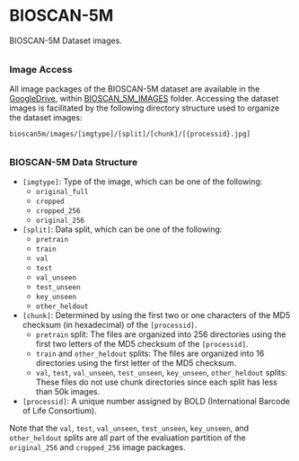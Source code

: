 # BIOSCAN-5M

BIOSCAN-5M Dataset images. 

###### <h3> Image Access
All image packages of the BIOSCAN-5M dataset are available in the [GoogleDrive](https://drive.google.com/drive/u/1/folders/1Jc57eKkeiYrnUBc9WlIp-ZS_L1bVlT-0),
within [BIOSCAN_5M_IMAGES](https://drive.google.com/drive/u/1/folders/1tZ5V_qWSPdDwD90oLz_Uqykp1AoBzLVM) folder.
Accessing the dataset images is facilitated by the following directory structure used to organize the dataset images:

```plaintext
bioscan5m/images/[imgtype]/[split]/[chunk]/[{processid}.jpg]
```



###### <h3> BIOSCAN-5M Data Structure
- `[imgtype]`: Type of the image, which can be one of the following:
  - `original_full`
  - `cropped`
  - `cropped_256`
  - `original_256`
- `[split]`: Data split, which can be one of the following:
  - `pretrain`
  - `train`
  - `val`
  - `test`
  - `val_unseen`
  - `test_unseen`
  - `key_unseen`
  - `other_heldout`
- `[chunk]`: Determined by using the first two or one characters of the MD5 checksum (in hexadecimal) of the `[processid]`. 
  - `pretrain` split: The files are organized into 256 directories using the first two letters of the MD5 checksum of the `[processid]`.
  - `train` and `other_heldout` splits: The files are organized into 16 directories using the first letter of the MD5 checksum.
  - `val`, `test`, `val_unseen`, `test_unseen`, `key_unseen`, `other_heldout` splits: These files do not use chunk directories since each split has less than 50k images.
- `[processid]`: A unique number assigned by BOLD (International Barcode of Life Consortium).


Note that the `val`, `test`, `val_unseen`, `test_unseen`, `key_unseen`, and `other_heldout` splits are all part of the evaluation partition of the `original_256` and `cropped_256` image packages.
